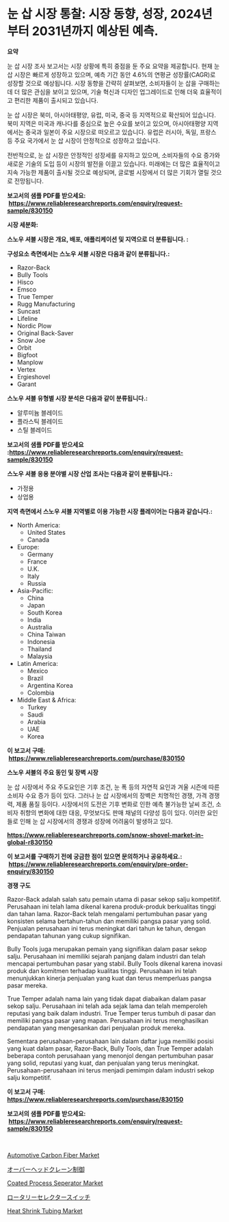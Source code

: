 <p><h1>눈 삽 시장 통찰: 시장 동향, 성장, 2024년부터 2031년까지 예상된 예측.</h1></p><p><strong>요약</strong></p>
<p><p>눈 삽 시장 조사 보고서는 시장 상황에 특히 중점을 둔 주요 요약을 제공합니다. 현재 눈 삽 시장은 빠르게 성장하고 있으며, 예측 기간 동안 4.6%의 연평균 성장률(CAGR)로 성장할 것으로 예상됩니다. 시장 동향을 간략히 살펴보면, 소비자들이 눈 삽을 구매하는 데 더 많은 관심을 보이고 있으며, 기술 혁신과 디자인 업그레이드로 인해 더욱 효율적이고 편리한 제품이 출시되고 있습니다.</p><p>눈 삽 시장은 북미, 아시아태평양, 유럽, 미국, 중국 등 지역적으로 확산되어 있습니다. 북미 지역은 미국과 캐나다를 중심으로 높은 수요를 보이고 있으며, 아시아태평양 지역에서는 중국과 일본이 주요 시장으로 떠오르고 있습니다. 유럽은 러시아, 독일, 프랑스 등 주요 국가에서 눈 삽 시장이 안정적으로 성장하고 있습니다. </p><p>전반적으로, 눈 삽 시장은 안정적인 성장세를 유지하고 있으며, 소비자들의 수요 증가와 새로운 기술의 도입 등이 시장의 발전을 이끌고 있습니다. 미래에는 더 많은 효율적이고 지속 가능한 제품이 출시될 것으로 예상되며, 글로벌 시장에서 더 많은 기회가 열릴 것으로 전망됩니다.</p></p>
<p><strong>보고서의 샘플 PDF를 받으세요: &nbsp;<a href="https://www.reliableresearchreports.com/enquiry/request-sample/830150">https://www.reliableresearchreports.com/enquiry/request-sample/830150</a></strong></p>
<p><strong>시장 세분화:</strong></p>
<p><strong> 스노우 셔블 시장은 개요, 배포, 애플리케이션 및 지역으로 더 분류됩니다. :</strong></p>
<p><strong>구성요소 측면에서는 스노우 셔블 시장은 다음과 같이 분류됩니다.:</strong></p>
<p><ul><li>Razor-Back</li><li>Bully Tools</li><li>Hisco</li><li>Emsco</li><li>True Temper</li><li>Rugg Manufacturing</li><li>Suncast</li><li>Lifeline</li><li>Nordic Plow</li><li>Original Back-Saver</li><li>Snow Joe</li><li>Orbit</li><li>Bigfoot</li><li>Manplow</li><li>Vertex</li><li>Ergieshovel</li><li>Garant</li></ul></p>
<p><strong> 스노우 셔블 유형별 시장 분석은 다음과 같이 분류됩니다.:</strong></p>
<p><ul><li>알루미늄 블레이드</li><li>플라스틱 블레이드</li><li>스틸 블레이드</li></ul></p>
<p><strong>보고서의 샘플 PDF를 받으세요 :<a href="https://www.reliableresearchreports.com/enquiry/request-sample/830150">https://www.reliableresearchreports.com/enquiry/request-sample/830150</a></strong></p>
<p><strong> 스노우 셔블 응용 분야별 시장 산업 조사는 다음과 같이 분류됩니다.:</strong></p>
<p><ul><li>가정용</li><li>상업용</li></ul></p>
<p><strong>지역 측면에서 스노우 셔블 지역별로 이용 가능한 시장 플레이어는 다음과 같습니다.:</strong></p>
<p><ul>
    <li>
        North America:
        <ul>
            <li>United States</li>
            <li>Canada</li>
        </ul>
    </li>
    <li>
        Europe:
        <ul>
            <li>Germany</li>
            <li>France</li>
            <li>U.K.</li>
            <li>Italy</li>
            <li>Russia</li>
        </ul>
    </li>
    <li>
        Asia-Pacific:
        <ul>
            <li>China</li>
            <li>Japan</li>
            <li>South Korea</li>
            <li>India</li>
            <li>Australia</li>
            <li>China Taiwan</li>
            <li>Indonesia</li>
            <li>Thailand</li>
            <li>Malaysia</li>
        </ul>
    </li>
    <li>
        Latin America:
        <ul>
            <li>Mexico</li>
            <li>Brazil</li>
            <li>Argentina Korea</li>
            <li>Colombia</li>
        </ul>
    </li>
    <li>
        Middle East & Africa:
        <ul>
            <li>Turkey</li>
            <li>Saudi</li>
            <li>Arabia</li>
            <li>UAE</li>
            <li>Korea</li>
        </ul>
    </li>
    </ul></p>
<p><strong>이 보고서 구매: &nbsp;<a href="https://www.reliableresearchreports.com/purchase/830150">https://www.reliableresearchreports.com/purchase/830150</a></strong></p>
<p><strong>스노우 셔블의 주요 동인 및 장벽 시장</strong></p>
<p><p>눈 삽 시장에서 주요 주도요인은 기후 조건, 눈 폭 등의 자연적 요인과 겨울 시즌에 따른 소비자 수요 증가 등이 있다. 그러나 눈 삽 시장에서의 장벽은 치명적인 경쟁, 가격 경쟁력, 제품 품질 등이다. 시장에서의 도전은 기후 변화로 인한 예측 불가능한 날씨 조건, 소비자 취향의 변화에 대한 대응, 무엇보다도 판매 채널의 다양성 등이 있다. 이러한 요인들로 인해 눈 삽 시장에서의 경쟁과 성장에 어려움이 발생하고 있다.</p></p>
<p><strong><a href="https://www.reliableresearchreports.com/snow-shovel-market-in-global-r830150">https://www.reliableresearchreports.com/snow-shovel-market-in-global-r830150</a></strong></p>
<p><strong>이 보고서를 구매하기 전에 궁금한 점이 있으면 문의하거나 공유하세요.: &nbsp;<a href="https://www.reliableresearchreports.com/enquiry/pre-order-enquiry/830150">https://www.reliableresearchreports.com/enquiry/pre-order-enquiry/830150</a></strong></p>
<p><strong>경쟁 구도</strong></p>
<p><p>Razor-Back adalah salah satu pemain utama di pasar sekop salju kompetitif. Perusahaan ini telah lama dikenal karena produk-produk berkualitas tinggi dan tahan lama. Razor-Back telah mengalami pertumbuhan pasar yang konsisten selama bertahun-tahun dan memiliki pangsa pasar yang solid. Penjualan perusahaan ini terus meningkat dari tahun ke tahun, dengan pendapatan tahunan yang cukup signifikan.</p><p>Bully Tools juga merupakan pemain yang signifikan dalam pasar sekop salju. Perusahaan ini memiliki sejarah panjang dalam industri dan telah mencapai pertumbuhan pasar yang stabil. Bully Tools dikenal karena inovasi produk dan komitmen terhadap kualitas tinggi. Perusahaan ini telah menunjukkan kinerja penjualan yang kuat dan terus memperluas pangsa pasar mereka.</p><p>True Temper adalah nama lain yang tidak dapat diabaikan dalam pasar sekop salju. Perusahaan ini telah ada sejak lama dan telah memperoleh reputasi yang baik dalam industri. True Temper terus tumbuh di pasar dan memiliki pangsa pasar yang mapan. Perusahaan ini terus menghasilkan pendapatan yang mengesankan dari penjualan produk mereka.</p><p>Sementara perusahaan-perusahaan lain dalam daftar juga memiliki posisi yang kuat dalam pasar, Razor-Back, Bully Tools, dan True Temper adalah beberapa contoh perusahaan yang menonjol dengan pertumbuhan pasar yang solid, reputasi yang kuat, dan penjualan yang terus meningkat. Perusahaan-perusahaan ini terus menjadi pemimpin dalam industri sekop salju kompetitif.</p></p>
<p><strong>이 보고서 구매: &nbsp; <a href="https://www.reliableresearchreports.com/purchase/830150">https://www.reliableresearchreports.com/purchase/830150</a></strong></p>
<p><strong>보고서의 샘플 PDF를 받으세요: &nbsp;<a href="https://www.reliableresearchreports.com/enquiry/request-sample/830150">https://www.reliableresearchreports.com/enquiry/request-sample/830150</a></strong><strong></strong></p>
<p>&nbsp;</p>
<p><p><a href="https://issuu.com/reportprime-2/docs/automotive-carbon-fiber-market-size-2030.pptx">Automotive Carbon Fiber Market</a></p><p><a href="https://github.com/nemesis2824/Market-Research-Report-List-1/blob/main/383115625886.md">オーバーヘッドクレーン制御</a></p><p><a href="https://www.linkedin.com/pulse/coated-process-seperator-market-size-growth-outlook-hdmmc?trackingId=tx%2F3w5BahfZWBpLjysnV7g%3D%3D">Coated Process Seperator Market</a></p><p><a href="https://github.com/mohamedbakry57/Market-Research-Report-List-3/blob/main/682321137020.md">ロータリーセレクタースイッチ</a></p><p><a href="https://issuu.com/reportprime-2/docs/heat-shrink-tubing-market-size-2030.pptx">Heat Shrink Tubing Market</a></p></p>